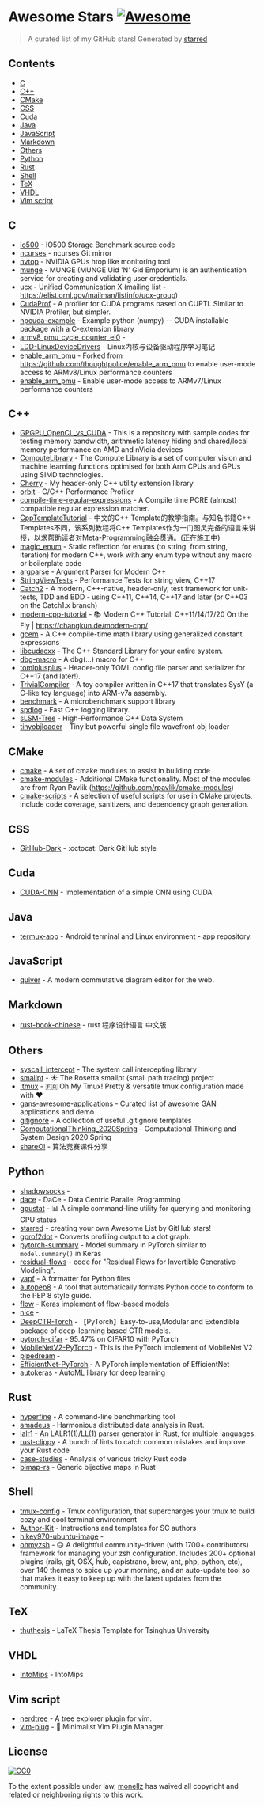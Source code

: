 # Awesome Stars [![Awesome](https://cdn.rawgit.com/sindresorhus/awesome/d7305f38d29fed78fa85652e3a63e154dd8e8829/media/badge.svg)](https://github.com/sindresorhus/awesome)

> A curated list of my GitHub stars!  Generated by [starred](https://github.com/maguowei/starred)


## Contents

  - [C](#c)
  - [C++](#c++)
  - [CMake](#cmake)
  - [CSS](#css)
  - [Cuda](#cuda)
  - [Java](#java)
  - [JavaScript](#javascript)
  - [Markdown](#markdown)
  - [Others](#others)
  - [Python](#python)
  - [Rust](#rust)
  - [Shell](#shell)
  - [TeX](#tex)
  - [VHDL](#vhdl)
  - [Vim script](#vim-script)

## C 

- [io500](https://github.com/IO500/io500) - IO500 Storage Benchmark source code
- [ncurses](https://github.com/mirror/ncurses) - ncurses Git mirror
- [nvtop](https://github.com/Syllo/nvtop) - NVIDIA GPUs htop like monitoring tool
- [munge](https://github.com/dun/munge) - MUNGE (MUNGE Uid 'N' Gid Emporium) is an authentication service for creating and validating user credentials.
- [ucx](https://github.com/openucx/ucx) - Unified Communication X  (mailing list - https://elist.ornl.gov/mailman/listinfo/ucx-group)
- [CudaProf](https://github.com/JamesTheZ/CudaProf) - A profiler for CUDA programs based on CUPTI. Similar to NVIDIA Profiler, but simpler.
- [npcuda-example](https://github.com/rmcgibbo/npcuda-example) - Example python (numpy) -- CUDA installable package with a C-extension library
- [armv8_pmu_cycle_counter_el0](https://github.com/jerinjacobk/armv8_pmu_cycle_counter_el0) - 
- [LDD-LinuxDeviceDrivers](https://github.com/gatieme/LDD-LinuxDeviceDrivers) - Linux内核与设备驱动程序学习笔记
- [enable_arm_pmu](https://github.com/rdolbeau/enable_arm_pmu) - Forked from https://github.com/thoughtpolice/enable_arm_pmu to enable user-mode access to ARMv8/Linux performance counters
- [enable_arm_pmu](https://github.com/zhiyisun/enable_arm_pmu) - Enable user-mode access to ARMv7/Linux performance counters

## C++ 

- [GPGPU_OpenCL_vs_CUDA](https://github.com/dafadey/GPGPU_OpenCL_vs_CUDA) - This is a repository with sample codes for testing memory bandwidth, arithmetic latency hiding and shared/local memory performance on AMD and nVidia devices
- [ComputeLibrary](https://github.com/ARM-software/ComputeLibrary) - The Compute Library is a set of computer vision and machine learning functions optimised for both Arm CPUs and GPUs using SIMD technologies.
- [Cherry](https://github.com/LyricZhao/Cherry) - My header-only C++ utility extension library
- [orbit](https://github.com/google/orbit) - C/C++ Performance Profiler
- [compile-time-regular-expressions](https://github.com/hanickadot/compile-time-regular-expressions) - A Compile time PCRE (almost) compatible regular expression matcher.
- [CppTemplateTutorial](https://github.com/wuye9036/CppTemplateTutorial) - 中文的C++ Template的教学指南。与知名书籍C++ Templates不同，该系列教程将C++ Templates作为一门图灵完备的语言来讲授，以求帮助读者对Meta-Programming融会贯通。(正在施工中)
- [magic_enum](https://github.com/Neargye/magic_enum) - Static reflection for enums (to string, from string, iteration) for modern C++, work with any enum type without any macro or boilerplate code
- [argparse](https://github.com/p-ranav/argparse) - Argument Parser for Modern C++
- [StringViewTests](https://github.com/fenbf/StringViewTests) - Performance Tests for string_view, C++17
- [Catch2](https://github.com/catchorg/Catch2) - A modern, C++-native, header-only, test framework for unit-tests, TDD and BDD - using C++11, C++14, C++17 and later (or C++03 on the Catch1.x branch)
- [modern-cpp-tutorial](https://github.com/changkun/modern-cpp-tutorial) - 📚 Modern C++ Tutorial: C++11/14/17/20 On the Fly | https://changkun.de/modern-cpp/
- [gcem](https://github.com/kthohr/gcem) - A C++ compile-time math library using generalized constant expressions
- [libcudacxx](https://github.com/NVIDIA/libcudacxx) - The C++ Standard Library for your entire system.
- [dbg-macro](https://github.com/sharkdp/dbg-macro) - A dbg(…) macro for C++
- [tomlplusplus](https://github.com/marzer/tomlplusplus) - Header-only TOML config file parser and serializer for C++17 (and later!).
- [TrivialCompiler](https://github.com/TrivialCompiler/TrivialCompiler) - A toy compiler written in C++17 that translates SysY (a C-like toy language) into ARM-v7a assembly.
- [benchmark](https://github.com/google/benchmark) - A microbenchmark support library
- [spdlog](https://github.com/gabime/spdlog) - Fast C++ logging library.
- [sLSM-Tree](https://github.com/aronszanto/sLSM-Tree) - High-Performance C++ Data System
- [tinyobjloader](https://github.com/tinyobjloader/tinyobjloader) - Tiny but powerful single file wavefront obj loader

## CMake 

- [cmake](https://github.com/CLIUtils/cmake) - A set of cmake modules to assist in building code
- [cmake-modules](https://github.com/bilke/cmake-modules) - Additional CMake functionality. Most of the modules are from Ryan Pavlik (https://github.com/rpavlik/cmake-modules)
- [cmake-scripts](https://github.com/StableCoder/cmake-scripts) - A selection of useful scripts for use in CMake projects, include code coverage, sanitizers, and dependency graph generation.

## CSS 

- [GitHub-Dark](https://github.com/StylishThemes/GitHub-Dark) - :octocat: Dark GitHub style

## Cuda 

- [CUDA-CNN](https://github.com/catchchaos/CUDA-CNN) - Implementation of a simple CNN using CUDA

## Java 

- [termux-app](https://github.com/termux/termux-app) - Android terminal and Linux environment - app repository.

## JavaScript 

- [quiver](https://github.com/varkor/quiver) - A modern commutative diagram editor for the web.

## Markdown 

- [rust-book-chinese](https://github.com/KaiserY/rust-book-chinese) - rust 程序设计语言 中文版

## Others 

- [syscall_intercept](https://github.com/madsys-dev/syscall_intercept) - The system call intercepting library
- [smallpt](https://github.com/matt77hias/smallpt) - ☀️ The Rosetta smallpt (small path tracing) project
- [.tmux](https://github.com/gpakosz/.tmux) - 🇫🇷 Oh My Tmux! Pretty & versatile tmux configuration made with ❤️
- [gans-awesome-applications](https://github.com/nashory/gans-awesome-applications) - Curated list of awesome GAN applications and demo
- [gitignore](https://github.com/github/gitignore) - A collection of useful .gitignore templates
- [ComputationalThinking_2020Spring](https://github.com/benkoo/ComputationalThinking_2020Spring) - Computational Thinking and System Design 2020 Spring
- [shareOI](https://github.com/hzwer/shareOI) - 算法竞赛课件分享

## Python 

- [shadowsocks](https://github.com/shadowsocks/shadowsocks) - 
- [dace](https://github.com/spcl/dace) - DaCe - Data Centric Parallel Programming
- [gpustat](https://github.com/wookayin/gpustat) - 📊 A simple command-line utility for querying and monitoring GPU status
- [starred](https://github.com/maguowei/starred) - creating your own Awesome List by GitHub stars!
- [gprof2dot](https://github.com/jrfonseca/gprof2dot) - Converts profiling output to a dot graph.
- [pytorch-summary](https://github.com/sksq96/pytorch-summary) - Model summary in PyTorch similar to `model.summary()` in Keras
- [residual-flows](https://github.com/rtqichen/residual-flows) - code for "Residual Flows for Invertible Generative Modeling".
- [yapf](https://github.com/google/yapf) - A formatter for Python files
- [autopep8](https://github.com/hhatto/autopep8) - A tool that automatically formats Python code to conform to the PEP 8 style guide.
- [flow](https://github.com/bojone/flow) - Keras implement of flow-based models
- [nice](https://github.com/laurent-dinh/nice) - 
- [DeepCTR-Torch](https://github.com/shenweichen/DeepCTR-Torch) - 【PyTorch】Easy-to-use,Modular and Extendible package of deep-learning based CTR models.
- [pytorch-cifar](https://github.com/kuangliu/pytorch-cifar) - 95.47% on CIFAR10 with PyTorch
- [MobileNetV2-PyTorch](https://github.com/miraclewkf/MobileNetV2-PyTorch) - This is the PyTorch implement of MobileNet V2
- [pipedream](https://github.com/msr-fiddle/pipedream) - 
- [EfficientNet-PyTorch](https://github.com/lukemelas/EfficientNet-PyTorch) - A PyTorch implementation of EfficientNet
- [autokeras](https://github.com/keras-team/autokeras) - AutoML library for deep learning

## Rust 

- [hyperfine](https://github.com/sharkdp/hyperfine) - A command-line benchmarking tool
- [amadeus](https://github.com/constellation-rs/amadeus) - Harmonious distributed data analysis in Rust.
- [lalr1](https://github.com/MashPlant/lalr1) - An LALR1(1)/LL(1) parser generator in Rust, for multiple languages.
- [rust-clippy](https://github.com/rust-lang/rust-clippy) - A bunch of lints to catch common mistakes and improve your Rust code
- [case-studies](https://github.com/dtolnay/case-studies) - Analysis of various tricky Rust code
- [bimap-rs](https://github.com/billyrieger/bimap-rs) - Generic bijective maps in Rust

## Shell 

- [tmux-config](https://github.com/samoshkin/tmux-config) - Tmux configuration, that supercharges your tmux to build cozy and cool terminal environment
- [Author-Kit](https://github.com/SC-Tech-Program/Author-Kit) - Instructions and templates for SC authors
- [hikey970-ubuntu-image](https://github.com/mengzhuo/hikey970-ubuntu-image) - 
- [ohmyzsh](https://github.com/ohmyzsh/ohmyzsh) - 🙃 A delightful community-driven (with 1700+ contributors) framework for managing your zsh configuration. Includes 200+ optional plugins (rails, git, OSX, hub, capistrano, brew, ant, php, python, etc), over 140 themes to spice up your morning, and an auto-update tool so that makes it easy to keep up with the latest updates from the community.

## TeX 

- [thuthesis](https://github.com/tuna/thuthesis) - LaTeX Thesis Template for Tsinghua University

## VHDL 

- [IntoMips](https://github.com/sunwx17/IntoMips) - IntoMips

## Vim script 

- [nerdtree](https://github.com/preservim/nerdtree) - A tree explorer plugin for vim.
- [vim-plug](https://github.com/junegunn/vim-plug) - :hibiscus: Minimalist Vim Plugin Manager


## License

[![CC0](http://mirrors.creativecommons.org/presskit/buttons/88x31/svg/cc-zero.svg)](https://creativecommons.org/publicdomain/zero/1.0/)

To the extent possible under law, [monellz](https://github.com/monellz) has waived all copyright and related or neighboring rights to this work.

